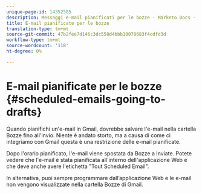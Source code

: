```yaml
---
unique-page-id: 14352585
description: Messaggi e-mail pianificati per le bozze - Marketo Docs - Documentazione prodotto
title: E-mail pianificate per le bozze
translation-type: tm+mt
source-git-commit: 47b2fee7d146c3dc558d4bbb10070683f4cdfd3d
workflow-type: tm+mt
source-wordcount: '118'
ht-degree: 0%

---
```



# E-mail pianificate per le bozze {#scheduled-emails-going-to-drafts}

Quando pianifichi un&#39;e-mail in Gmail, dovrebbe salvare l&#39;e-mail nella cartella Bozze fino all&#39;invio. Niente è andato storto, ma a causa di come ci integriamo con Gmail questa è una restrizione delle e-mail pianificate.

Dopo l&#39;orario pianificato, l&#39;e-mail viene spostata da Bozze a Inviate. Potete vedere che l&#39;e-mail è stata pianificata all&#39;interno dell&#39;applicazione [](http://toutapp.com/login)Web e che deve anche avere l&#39;etichetta &quot;Tout Scheduled Email&quot;.

In alternativa, puoi sempre programmare dall’applicazione [](http://toutapp.com/login)Web e le e-mail non vengono visualizzate nella cartella Bozze di Gmail.

